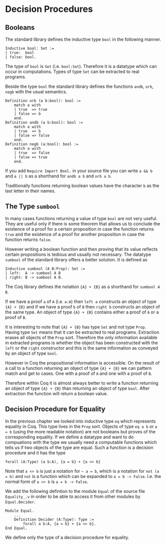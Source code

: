# Decision Procedures

## Booleans

The standard library defines the inductive type `bool` in the following
manner.

    Inductive bool: Set :=
    | true:  bool
    | false: bool.

The type of `bool` is `Set` (i.e. `bool:Set`). Therefore it is a datatype
which can occur in computations. Types of type `Set` can be extracted to real
programs.

Beside the type `bool` the standard library defines the functions `andb`,
`orb`, `negb` with the usual semantics.

    Definition orb (a b:bool): bool :=
        match a with
        | true  => true
        | false => b
        end.
    Definition andb (a b:bool): bool :=
        match a with
        | true  => b
        | false => false
        end.
    Definition negb (a:bool): bool :=
        match a with
        | true  => false
        | false => true
        end.

If you add `Require Import Bool.` in your source file you can write `a && b`
and `a || b` as a shorthand for `andb a b` and `orb a b`. 

Traditionally functions returning boolean values have the character `b` as the
last letter in their names.

## The Type `sumbool`

In many cases functions returning a value of type `bool` are not very
useful. They are useful only if there is some theorem that allows us to
conclude the existence of a proof for a certain proposition in case the
function returns `true` and the existence of a proof for another proposition
in case the function returns `false`.

However writing a boolean function and then proving that its value reflects
certain propositions is tedious and usually not necessary. The datatype
`sumbool` of the standard library offers a better solution. It is defined as

    Inductive sumbool (A B:Prop): Set :=
    | left:  A -> sumbool A B
    | right: B -> sumbool A B.

The Coq library defines the notation `{A} + {B}` as a shorthand for `sumbool A
B`.

If we have a proof `a` of `A` (i.e. `a:A`) then `left a` constructs an object
of type `{A} + {B}` and if we have a proof `b` of `B` then `right b`
constructs an object of the same type. An object of type `{A} + {B}` contains
either a proof of `A` or a proof of `B`.

It is interesting to note that `{A} + {B}` has type `Set` and not type
`Prop`. Having type `Set` means that it can be extracted to real
programs. Extraction erases all objects of the `Prop` sort. Therefore the only
information available in extracted programs is whether the object has been
constructed with the `left` or the `right` constructor and this is the same
information as conveyed by an object of type `bool`.

However in Coq the propositional information is accessible. On the result of
a call to a function returning an object of type `{A} + {B}` we can pattern
match and get to cases. One with a proof of `A` and one with a proof of `B`.

Therefore within Coq it is almost always better to write a function returning
an object of type `{A} + {B}` than returning an object of type `bool`. After
extraction the function will return a boolean value.


## Decision Procedure for Equality

In the previous chapter we looked into inductive type `eq` which represents
equality in Coq. This type lives in the `Prop` sort. Objects of type `eq a b`
or `a = b` (using the more readable notation) are not booleans but proves of
the corresponding equality. If we define a datatype and want to do compuations
with the type we usually need a computable functions which tells us if two
objects of the type are equal. Such a function is a decision procedure and it
has the type

    forall (A:Type) (a b:A), {a = b} + {a <> b}

Note that `a <> b` is just a notation for `~ a = b`, which is a notation for
`not (a = b)` and `not` is a function which can be expanded to `a = b ->
False`. I.e. the normal form of `a <> b` is `a = b -> False`.

We add the following defintion to the module `Equal` of the source file
`Equality_.v` in order to be able to access it from other modules by
`Equal.Decider`.

    Module Equal.
        ...
        Definition Decider (A:Type): Type :=
            forall a b:A, {a = b} + {a <> b}.
    End Equal.

We define only the type of a decision procedure for equality.

<!---
Local Variables:
mode: outline
coding: iso-latin-1
outline-regexp: "#+"
End:
-->
